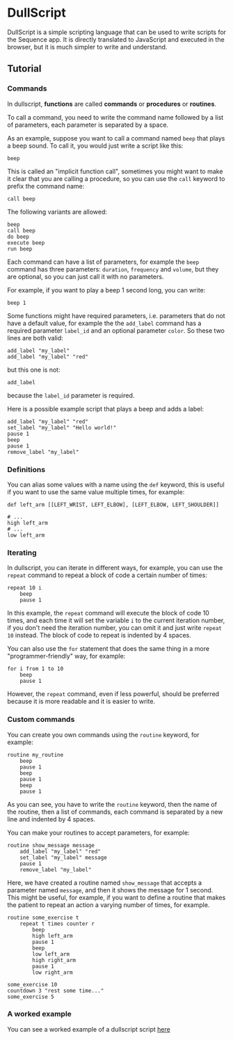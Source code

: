 # DullScript

DullScript is a simple scripting language that can be used to write scripts for the Sequence app. It is directly translated to JavaScript and executed in the browser, but it is much simpler to write and understand.

## Tutorial

### Commands

In dullscript, **functions** are called **commands** or **procedures** or **routines**.

To call a command, you need to write the command name followed by a list of parameters, each parameter is separated by a space.

As an example, suppose you want to call a command named `beep` that plays a beep sound. To call it, you would just write a script like this:

```dullscript
beep
```

This is called an "implicit function call", sometimes you might want to make it clear that you are calling a procedure, so you can use the `call` keyword to prefix the command name:

```dullscript
call beep
```

The following variants are allowed:

```dullscript
beep
call beep
do beep
execute beep
run beep
```

Each command can have a list of parameters, for example the `beep` command has three parameters: `duration`, `frequency` and `volume`, but they are optional, so you can just call it with no parameters.

For example, if you want to play a beep 1 second long, you can write:
```dullscript
beep 1
```

Some functions might have required parameters, i.e. parameters that do not have a default value, for example the the `add_label` command has a required parameter `label_id` and an optional parameter `color`. So these two lines are both valid:

```dullscript
add_label "my_label"
add_label "my_label" "red"
```

but this one is not:

```dullscript
add_label
```

because the `label_id` parameter is required.

Here is a possible example script that plays a beep and adds a label:

```dullscript
add_label "my_label" "red"
set_label "my_label" "Hello world!"
pause 1
beep
pause 1
remove_label "my_label"
```

### Definitions

You can alias some values with a name using the `def` keyword, this is useful if you want to use the same value multiple times, for example:

```dullscript
def left_arm [[LEFT_WRIST, LEFT_ELBOW], [LEFT_ELBOW, LEFT_SHOULDER]]

# ...
high left_arm
# ...
low left_arm
```

### Iterating

In dullscript, you can iterate in different ways, for example, you can use the `repeat` command to repeat a block of code a certain number of times:

```dullscript
repeat 10 i
    beep
    pause 1
```

In this example, the `repeat` command will execute the block of code 10 times, and each time it will set the variable `i` to the current iteration number, if you don't need the iteration number, you can omit it and just write `repeat 10` instead. The block of code to repeat is indented by 4 spaces.

You can also use the `for` statement that does the same thing in a more "programmer-friendly" way, for example:

```dullscript
for i from 1 to 10
    beep
    pause 1
```

However, the `repeat` command, even if less powerful, should be preferred because it is more readable and it is easier to write.

### Custom commands

You can create you own commands using the `routine` keyword, for example:

```dullscript
routine my_routine
    beep
    pause 1
    beep
    pause 1
    beep
    pause 1
```

As you can see, you have to write the `routine` keyword, then the name of the routine, then a list of commands, each command is separated by a new line and indented by 4 spaces.

You can make your routines to accept parameters, for example:

```dullscript
routine show_message message
    add_label "my_label" "red"
    set_label "my_label" message
    pause 1
    remove_label "my_label"
```

Here, we have created a routine named `show_message` that accepts a parameter named `message`, and then it shows the message for 1 second. This might be useful, for example, if you want to define a routine that makes the patient to repeat an action a varying number of times, for example.

```dullscript
routine some_exercise t
    repeat t times counter r
        beep
        high left_arm
        pause 1
        beep
        low left_arm
        high right_arm
        pause 1
        low right_arm

some_exercise 10
countdown 3 "rest some time..."
some_exercise 5
```

### A worked example

You can see a worked example of a dullscript script [here](https://github.com/LucaCiucci/body-tracking-web/blob/main/public/sequences/examples/full_example.ds)